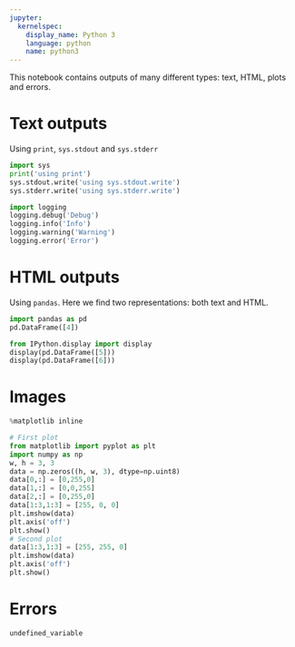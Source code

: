 ```yaml
---
jupyter:
  kernelspec:
    display_name: Python 3
    language: python
    name: python3
---
```


This notebook contains outputs of many different types: text, HTML, plots and errors.


# Text outputs

Using `print`, `sys.stdout` and `sys.stderr`

```python
import sys
print('using print')
sys.stdout.write('using sys.stdout.write')
sys.stderr.write('using sys.stderr.write')
```

```python
import logging
logging.debug('Debug')
logging.info('Info')
logging.warning('Warning')
logging.error('Error')
```

# HTML outputs

Using `pandas`. Here we find two representations: both text and HTML.

```python
import pandas as pd
pd.DataFrame([4])
```

```python
from IPython.display import display
display(pd.DataFrame([5]))
display(pd.DataFrame([6]))
```

# Images

```python
%matplotlib inline
```

```python
# First plot
from matplotlib import pyplot as plt
import numpy as np
w, h = 3, 3
data = np.zeros((h, w, 3), dtype=np.uint8)
data[0,:] = [0,255,0]
data[1,:] = [0,0,255]
data[2,:] = [0,255,0]
data[1:3,1:3] = [255, 0, 0]
plt.imshow(data)
plt.axis('off')
plt.show()
# Second plot
data[1:3,1:3] = [255, 255, 0]
plt.imshow(data)
plt.axis('off')
plt.show()
```

# Errors

```python
undefined_variable
```
